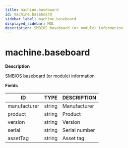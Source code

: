 ```yaml
---
title: machine.baseboard
id: machine.baseboard
sidebar_label: machine.baseboard
displayed_sidebar: MQL
description: SMBIOS baseboard (or module) information
---
```


# machine.baseboard

**Description**

SMBIOS baseboard (or module) information

**Fields**

| ID           | TYPE   | DESCRIPTION   |
| ------------ | ------ | ------------- |
| manufacturer | string | Manufacturer  |
| product      | string | Product       |
| version      | string | Version       |
| serial       | string | Serial number |
| assetTag     | string | Asset tag     |
